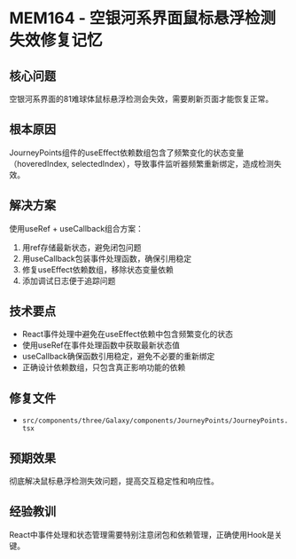 # MEM164 - 空银河系界面鼠标悬浮检测失效修复记忆

## 核心问题
空银河系界面的81难球体鼠标悬浮检测会失效，需要刷新页面才能恢复正常。

## 根本原因
JourneyPoints组件的useEffect依赖数组包含了频繁变化的状态变量（hoveredIndex, selectedIndex），导致事件监听器频繁重新绑定，造成检测失效。

## 解决方案
使用useRef + useCallback组合方案：
1. 用ref存储最新状态，避免闭包问题
2. 用useCallback包装事件处理函数，确保引用稳定
3. 修复useEffect依赖数组，移除状态变量依赖
4. 添加调试日志便于追踪问题

## 技术要点
- React事件处理中避免在useEffect依赖中包含频繁变化的状态
- 使用useRef在事件处理函数中获取最新状态值
- useCallback确保函数引用稳定，避免不必要的重新绑定
- 正确设计依赖数组，只包含真正影响功能的依赖

## 修复文件
- `src/components/three/Galaxy/components/JourneyPoints/JourneyPoints.tsx`

## 预期效果
彻底解决鼠标悬浮检测失效问题，提高交互稳定性和响应性。

## 经验教训
React中事件处理和状态管理需要特别注意闭包和依赖管理，正确使用Hook是关键。
